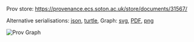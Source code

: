 
Prov store: https://provenance.ecs.soton.ac.uk/store/documents/31567/
	
Alternative serialisations: [json](https://provenance.ecs.soton.ac.uk/store/documents/31567.json), [turtle](https://provenance.ecs.soton.ac.uk/store/documents/31567.ttl), 
Graph: [svg](https://provenance.ecs.soton.ac.uk/store/documents/31567.svg), [PDF](https://provenance.ecs.soton.ac.uk/store/documents/31567.pdf), [png](https://provenance.ecs.soton.ac.uk/store/documents/31567.png)

![Prov Graph](https://provenance.ecs.soton.ac.uk/store/documents/31567.png)

		